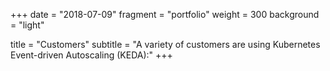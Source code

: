 +++
date = "2018-07-09"
fragment = "portfolio"
weight = 300
background = "light"

title = "Customers"
subtitle = "A variety of customers are using Kubernetes Event-driven Autoscaling (KEDA):"
+++